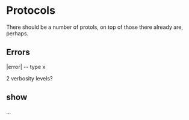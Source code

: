 # Protocols

There should be a number of protols, on top of those there already are, perhaps.


## Errors

|error| -- type x

2 verbosity levels?


## show

...

